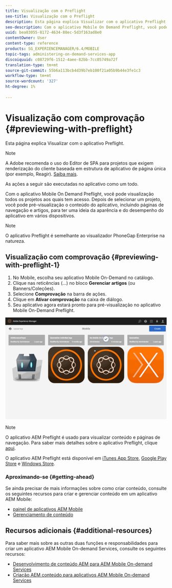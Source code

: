 ```yaml
---
title: Visualização com o Preflight
seo-title: Visualização com o Preflight
description: Esta página explica Visualizar com o aplicativo Preflight.
seo-description: Com o aplicativo Mobile On Demand Preflight, você pode visualização todos os projetos aos quais tem acesso. Siga esta página para saber mais sobre isso.
uuid: bea83055-8172-4634-88ec-5d3f163ad8e0
contentOwner: User
content-type: reference
products: SG_EXPERIENCEMANAGER/6.4/MOBILE
topic-tags: administering-on-demand-services-app
discoiquuid: c08729f6-1512-4aee-82bb-7cc05749a72f
translation-type: tm+mt
source-git-commit: 55b6a113bcb4d39b7eb100f21a05b9b44e3fe1c3
workflow-type: tm+mt
source-wordcount: '327'
ht-degree: 1%

---
```



# Visualização com comprovação {#previewing-with-preflight}

Esta página explica Visualizar com o aplicativo Preflight.

>[!NOTE]
>
>A Adobe recomenda o uso do Editor de SPA para projetos que exigem renderização do cliente baseada em estrutura de aplicativo de página única (por exemplo, Reagir). [Saiba mais](/help/sites-developing/spa-overview.md).

As ações a seguir são executadas no aplicativo como um todo.

Com o aplicativo Mobile On Demand Preflight, você pode visualização todos os projetos aos quais tem acesso. Depois de selecionar um projeto, você pode pré-visualização o conteúdo do aplicativo, incluindo páginas de navegação e artigos, para ter uma ideia da aparência e do desempenho do aplicativo em vários dispositivos.

>[!NOTE]
>
>O aplicativo Preflight é semelhante ao visualizador PhoneGap Enterprise na natureza.

## Visualização com comprovação {#previewing-with-preflight-1}

1. No Mobile, escolha seu aplicativo Mobile On-Demand no catálogo.
1. Clique nas reticências (...) no bloco **Gerenciar artigos** (ou Banners/Coleções).
1. Selecione **Comprovação** na barra de ações.
1. Clique em **Ativar comprovação** na caixa de diálogo.
1. Seu aplicativo agora estará pronto para pré-visualização no aplicativo Mobile On-Demand Preflight.

![chlimage_1-8](assets/chlimage_1-8.gif)

>[!NOTE]
>
>O aplicativo AEM Preflight é usado para visualizar conteúdo e páginas de navegação. Para saber mais detalhes sobre o aplicativo Preflight, clique [aqui](https://helpx.adobe.com/digital-publishing-solution/help/preflight-app.html).
>
>O aplicativo AEM Preflight está disponível em [iTunes App Store](https://itunes.apple.com/us/app/adobe-experience-manager-mobile/id1042687518?mt=8), [Google Play Store](https://play.google.com/store/apps/details?id=com.adobe.dps.preflight&amp;hl=en) e [Windows Store](https://www.microsoft.com/en-us/store/p/adobe-experience-manager-mobile-preflight/9nblggh5wmxq).

### Aproximando-se {#getting-ahead}

Se ainda precisar de mais informações sobre como criar conteúdo, consulte os seguintes recursos para criar e gerenciar conteúdo em um aplicativo AEM Mobile:

* [painel de aplicativos AEM Mobile](/help/mobile/mobile-apps-ondemand-application-dashboard.md)
* [Gerenciamento de conteúdo](/help/mobile/mobile-apps-ondemand-manage-content-ondemand.md)

## Recursos adicionais {#additional-resources}

Para saber mais sobre as outras duas funções e responsabilidades para criar um aplicativo AEM Mobile On-demand Services, consulte os seguintes recursos:

* [Desenvolvimento de conteúdo AEM para AEM Mobile On-demand Services](/help/mobile/aem-mobile-on-demand.md)
* [Criação AEM conteúdo para aplicativos AEM Mobile On-demand Services](/help/mobile/mobile-apps-ondemand.md)
